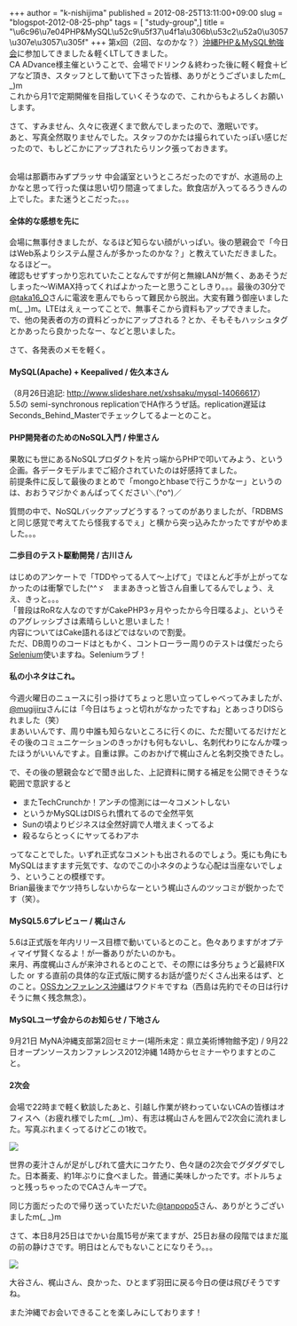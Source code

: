 +++
author = "k-nishijima"
published = 2012-08-25T13:11:00+09:00
slug = "blogspot-2012-08-25-php"
tags = [ "study-group",]
title = "\u6c96\u7e04PHP&MySQL\u52c9\u5f37\u4f1a\u306b\u53c2\u52a0\u3057\u307e\u3057\u305f"
+++
第x回（2回、なのかな？）[沖縄PHP＆MySQL勉強会](http://atnd.org/event/E0008436/0)に参加してきました＆軽くLTしてきました。  
CA
ADvance様主催ということで、会場でドリンク＆終わった後に軽く軽食＋ビアなど頂き、スタッフとして動いて下さった皆様、ありがとうございましたm(\_
\_)m  
これから月1で定期開催を目指していくそうなので、これからもよろしくお願いします。  
  
さて、すみません、久々に夜遅くまで飲んでしまったので、激眠いです。  
あと、写真全然取りませんでした。スタッフのかたは撮られていたっぽい感じだったので、もしどこかにアップされたらリンク張っておきます。  
  
<span id="more"></span>  
会場は那覇市みずプラッサ
中会議室というところだったのですが、水道局の上かなと思って行った僕は思い切り間違ってました。飲食店が入ってるろうきんの上でした。また迷うとこだった。。。  
  

#### 全体的な感想を先に

会場に無事付きましたが、なるほど知らない顔がいっぱい。後の懇親会で「今日はWeb系よりシステム屋さんが多かったのかな？」と教えていただきました。なるほどー。  
確認もせずすっかり忘れていたことなんですが何と無線LANが無く、ああそうだしまった～WiMAX持ってくればよかったーと思うことしきり。。。最後の30分で[@taka16\_O](https://twitter.com/taka16_O)さんに電波を恵んでもらって難民から脱出。大変有難う御座いましたm(\_
\_)m。LTEはえぇーってことで、無事そこから資料もアップできました。  
で、他の発表者の方の資料どっかにアップされる？とか、そもそもハッシュタグとかあったら良かったなー、などと思いました。  
  
さて、各発表のメモを軽く。  

#### MySQL(Apache) + Keepalived / 佐久本さん

（8月26日追記: <http://www.slideshare.net/xshsaku/mysql-14066617>）  
5.5の semi-synchronous
replicationでHA作ろうぜ話。replication遅延はSeconds\_Behind\_Masterでチェックしてるよーとのこと。  

#### PHP開発者のためのNoSQL入門 / 仲里さん

果敢にも世にあるNoSQLプロダクトを片っ端からPHPで叩いてみよう、という企画。各データモデルまでご紹介されていたのは好感持てました。  
前提条件に反して最後のまとめで「mongoとhbaseで行こうかなー」というのは、おおうマジかぐぁんばってください＼(^o^)／  
  
質問の中で、NoSQLバックアップどうする？ってのがありましたが、「RDBMSと同じ感覚で考えてたら怪我するでぇ」と横から突っ込みたかったですがやめました。。。  

#### 二歩目のテスト駆動開発 / 古川さん

はじめのアンケートで「TDDやってる人て～上げて」でほとんど手が上がってなかったのは衝撃でした(^^ゞ　ままあきっと皆さん自重してるんでしょう、ええ、きっと。。。  
「普段はRoRな人なのですがCakePHP3ヶ月やったから今日喋るよ」、というそのアグレッシブさは素晴らしいと思いました！  
内容についてはCake語れるほどではないので割愛。  
ただ、DB周りのコードはともかく、コントローラー周りのテストは僕だったら[Selenium](http://seleniumhq.org/)使いますね。Seleniumラブ！  
  

#### 私の小ネタはこれ。

  

  
今週火曜日のニュースに引っ掛けてちょっと思い立ってしゃべってみましたが、[@mugijiru](https://twitter.com/mugijiru)さんには「今日はちょっと切れがなかったですね」とあっさりDISられました（笑）  
まあいいんです、周り中誰も知らないところに行くのに、ただ聞いてるだけだとその後のコミュニケーションのきっかけも何もないし、名刺代わりになんか喋ったほうがいいんですよ。自重は罪。このおかげで梶山さんと名刺交換できたし。  
  
で、その後の懇親会などで聞き出した、上記資料に関する補足を公開できそうな範囲で意訳すると  

-   またTechCrunchか！アンチの憶測には一々コメントしない
-   というかMySQLはDISられ慣れてるので全然平気
-   Sunの頃よりビジネスは全然好調で人増えまくってるよ
-   殺るならとっくにヤッてるわアホ

ってなことでした。いずれ正式なコメントも出されるのでしょう。兎にも角にもMySQLはますます元気です、なのでこの小ネタのような心配は当座ないでしょう、ということの模様です。  
Brian最後までケツ持ちしないからなーという梶山さんのツッコミが鋭かったです（笑）。

#### MySQL5.6プレビュー / 梶山さん

5.6は正式版を年内リリース目標で動いているとのこと。色々ありますがオプティマイザ賢くなるよ！が一番ありがたいのかも。  
来月、再度梶山さんが来沖されるとのことで、その際には多分ちょうど最終FIXした
or
する直前の具体的な正式版に関するお話が盛りだくさん出来るはず、とのこと。[OSSカンファレンス沖縄](http://www.ospn.jp/osc2012-okinawa/)はワクドキですね（西島は先約でその日は行けそうに無く残念無念）。  
  

#### MySQLユーザ会からのお知らせ / 下地さん

  

9月21日 MyNA沖縄支部第2回セミナー(場所未定：県立美術博物館予定) /
9月22日オープンソースカンファレンス2012沖縄
14時からセミナーやりますとのこと。

  

#### 2次会

会場で22時まで軽く歓談したあと、引越し作業が終わっていないCAの皆様はオフィスへ（お疲れ様でしたm(\_
\_)m）、有志は梶山さんを囲んで2次会に流れました。写真ぶれまくってるけどこの1枚で。

[![](../images/thumbnails/blogspot-2012-08-25-php-2012-08-24+22.30.04.jpg)](../images/blogspot-2012-08-25-php-2012-08-24+22.30.04.jpg)

  

世界の麦汁さんが足がしびれて盛大にコケたり、色々謎の2次会でグダグダでした。日本蕎麦、約1年ぶりに食べました。普通に美味しかったです。ボトルちょっと残っちゃったのでCAさんキープで。

同じ方面だったので帰り送っていただいた[@tanpopo5](https://twitter.com/tanpopo5)さん、ありがとうございましたm(\_
\_)m

  

さて、本日8月25日はでかい台風15号が来てますが、25日お昼の段階ではまだ嵐の前の静けさです。明日はとんでもないことになりそう。。。

[![](../images/thumbnails/blogspot-2012-08-25-php-wp16122503.gif)](../images/blogspot-2012-08-25-php-wp16122503.gif)

  

大谷さん、梶山さん、良かった、ひとまず羽田に戻る今日の便は飛びそうですね。

また沖縄でお会いできることを楽しみにしております！
